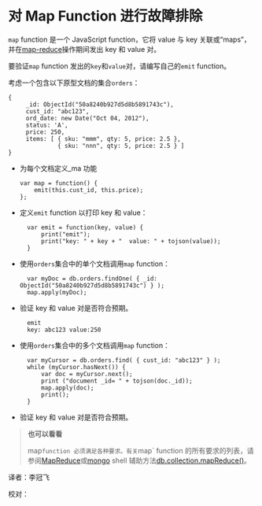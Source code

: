 # 对 Map Function 进行故障排除

`map` function 是一个 JavaScript function，它将 value 与 key 关联或“maps”，并在[map-reduce](troubleshoot-the-map-function.md)操作期间发出 key 和 value 对。

要验证`map` function 发出的`key`和`value`对，请编写自己的`emit` function。

考虑一个包含以下原型文档的集合`orders`：

```text
{
     _id: ObjectId("50a8240b927d5d8b5891743c"),
     cust_id: "abc123",
     ord_date: new Date("Oct 04, 2012"),
     status: 'A',
     price: 250,
     items: [ { sku: "mmm", qty: 5, price: 2.5 },
              { sku: "nnn", qty: 5, price: 2.5 } ]
}
```

* 为每个文档定义\_ma 功能

  ```text
  var map = function() {
      emit(this.cust_id, this.price);
  };
  ```

* 定义`emit` function 以打印 key 和 value：

  ```text
    var emit = function(key, value) {
        print("emit");
        print("key: " + key + "  value: " + tojson(value));
    }
  ```

* 使用`orders`集合中的单个文档调用`map` function：

  ```text
    var myDoc = db.orders.findOne( { _id: ObjectId("50a8240b927d5d8b5891743c") } );
    map.apply(myDoc);
  ```

* 验证 key 和 value 对是否符合预期。

  ```text
    emit
    key: abc123 value:250
  ```

* 使用`orders`集合中的多个文档调用`map` function：

  ```text
    var myCursor = db.orders.find( { cust_id: "abc123" } );
    while (myCursor.hasNext()) {
        var doc = myCursor.next();
        print ("document _id= " + tojson(doc._id));
        map.apply(doc);
        print();
    }
  ```

* 验证 key 和 value 对是否符合预期。

> **也可以看看**
>
> map`function 必须满足各种要求。有关`map\` function 的所有要求的列表，请参阅[MapReduce](troubleshoot-the-map-function.md)或[mongo](troubleshoot-the-map-function.md) shell 辅助方法[db.collection.mapReduce\(\)](troubleshoot-the-map-function.md)。

译者：李冠飞

校对：

